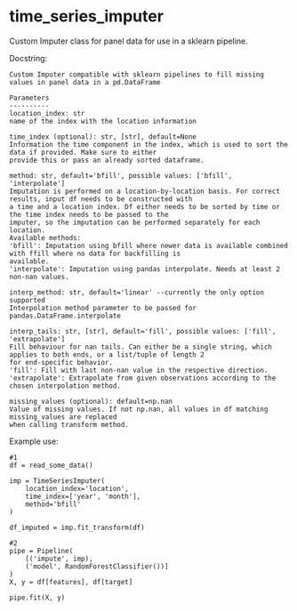 # time_series_imputer
Custom Imputer class for panel data for use in a sklearn pipeline.

Docstring:

    Custom Imputer compatible with sklearn pipelines to fill missing values in panel data in a pd.DataFrame

    Parameters
    ----------
    location_index: str
    name of the index with the location information

    time_index (optional): str, [str], default=None
    Information the time component in the index, which is used to sort the data if provided. Make sure to either
    provide this or pass an already sorted dataframe.

    method: str, default='bfill', possible values: ['bfill', 'interpolate']
    Imputation is performed on a location-by-location basis. For correct results, input df needs to be constructed with
    a time and a location index. Df either needs to be sorted by time or the time index needs to be passed to the
    imputer, so the imputation can be performed separately for each location.
    Available methods:
    'bfill': Imputation using bfill where newer data is available combined with ffill where no data for backfilling is
    available.
    'interpolate': Imputation using pandas interpolate. Needs at least 2 non-nan values.

    interp_method: str, default='linear' --currently the only option supported
    Interpolation method parameter to be passed for pandas.DataFrame.interpolate

    interp_tails: str, [str], default='fill', possible values: ['fill', 'extrapolate']
    Fill behaviour for nan tails. Can either be a single string, which applies to both ends, or a list/tuple of length 2
    for end-specific behavior.
    'fill': Fill with last non-nan value in the respective direction.
    'extrapolate': Extrapolate from given observations according to the chosen interpolation method.

    missing_values (optional): default=np.nan
    Value of missing values. If not np.nan, all values in df matching missing_values are replaced
    when calling transform method.

Example use:

    #1
    df = read_some_data()
    
    imp = TimeSeriesImputer(
        location_index='location',
        time_index=['year', 'month'],
        method='bfill'
    )
    
    df_imputed = imp.fit_transform(df)
    
    #2
    pipe = Pipeline(
        [('impute', imp),
        ('model', RandomForestClassifier())]
    )
    X, y = df[features], df[target]
    
    pipe.fit(X, y)
    
    
